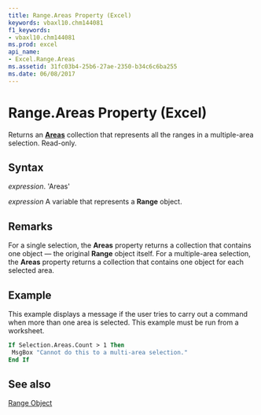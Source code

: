 ```yaml
---
title: Range.Areas Property (Excel)
keywords: vbaxl10.chm144081
f1_keywords:
- vbaxl10.chm144081
ms.prod: excel
api_name:
- Excel.Range.Areas
ms.assetid: 31fc03b4-25b6-27ae-2350-b34c6c6ba255
ms.date: 06/08/2017
---
```



# Range.Areas Property (Excel)

Returns an  **[Areas](Excel.Areas.md)** collection that represents all the ranges in a multiple-area selection. Read-only.


## Syntax

 _expression_. 'Areas'

 _expression_ A variable that represents a **Range** object.


## Remarks

For a single selection, the  **Areas** property returns a collection that contains one object — the original **Range** object itself. For a multiple-area selection, the **Areas** property returns a collection that contains one object for each selected area.


## Example

This example displays a message if the user tries to carry out a command when more than one area is selected. This example must be run from a worksheet.


```vb
If Selection.Areas.Count > 1 Then 
 MsgBox "Cannot do this to a multi-area selection." 
End If
```


## See also


[Range Object](Excel.Range(objec).md)


